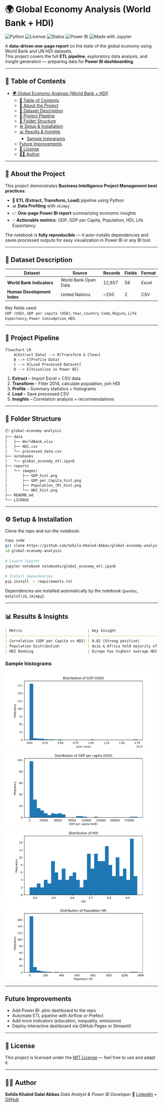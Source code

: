 # 🌍 Global Economy Analysis (World Bank + HDI)

![Python](https://img.shields.io/badge/Python-3.8%2B-blue)
![License](https://img.shields.io/badge/License-MIT-green)
![Status](https://img.shields.io/badge/Project%20Status-Active-success)
![Power BI](https://img.shields.io/badge/BI%20Tool-Power%20BI-yellow)
![Made with Jupyter](https://img.shields.io/badge/Made%20with-Jupyter-orange)

A **data-driven one-page report** on the state of the global economy using World Bank and UN HDI datasets.  
This project covers the full **ETL pipeline**, exploratory data analysis, and insight generation — preparing data for **Power BI dashboarding**.

---

## 📑 Table of Contents

- [🌍 Global Economy Analysis (World Bank + HDI)](#-global-economy-analysis-world-bank--hdi)
  - [📑 Table of Contents](#-table-of-contents)
  - [📖 About the Project](#-about-the-project)
  - [📂 Dataset Description](#-dataset-description)
  - [🔧 Project Pipeline](#-project-pipeline)
  - [📁 Folder Structure](#-folder-structure)
  - [⚙️ Setup \& Installation](#️-setup--installation)
  - [📊 Results \& Insights](#-results--insights)
    - [Sample histograms](#sample-histograms)
  - [Future Improvements](#future-improvements)
  - [📜 License](#-license)
  - [👩‍💻 Author](#-author)

---

## 📖 About the Project

This project demonstrates **Business Intelligence Project Management best practices**:

- 🔄 **ETL (Extract, Transform, Load)** pipeline using Python  
- 📊 **Data Profiling** with `skimpy`  
- 📈 **One-page Power BI report** summarizing economic insights  
- 💡 **Actionable metrics**: GDP, GDP per Capita, Population, HDI, Life Expectancy  

The notebook is **fully reproducible** — it auto-installs dependencies and saves processed outputs for easy visualization in Power BI or any BI tool.

---

## 📂 Dataset Description

| Dataset                     | Source               | Records | Fields | Format |
| --------------------------- | -------------------- | ------- | ------ | ------ |
| **World Bank Indicators**   | World Bank Open Data | 12,657  | 58     | Excel  |
| **Human Development Index** | United Nations       | ~200    | 2      | CSV    |

Key fields used:  
`GDP (USD)`, `GDP per capita (USD)`, `Year`, `Country Code`, `Region`, `Life Expectancy`, `Power Consumption`, `HDI`.

---

## 🔧 Project Pipeline

```mermaid
flowchart LR
    A[Extract Data] --> B[Transform & Clean]
    B --> C[Profile Data]
    C --> D[Load Processed Dataset]
    D --> E[Visualize in Power BI]
```

1. **Extract** – Import Excel + CSV data
2. **Transform** – Filter 2014, calculate population, join HDI
3. **Profile** – Summary statistics + histograms
4. **Load** – Save processed CSV
5. **Insights** – Correlation analysis + recommendations

---

## 📁 Folder Structure

```wasm
📦 global-economy-analysis
├── data
│   ├── WorldBank.xlsx
│   ├── HDI.csv
│   └── processed_data.csv
├── notebooks
│   └── global_economy_etl.ipynb
├── reports
│   └── images/
│       ├── GDP_hist.png
│       ├── GDP_per_Capita_hist.png
│       ├── Population_(M)_hist.png
│       └── HDI_hist.png
├── README.md
└── LICENSE
```

---

## ⚙️ Setup & Installation

Clone the repo and run the notebook:

```bash
Copy code
git clone https://github.com/Sohila-Khaled-Abbas/global-economy-analysis.git
cd global-economy-analysis

# Launch Jupyter
jupyter notebook notebooks/global_economy_etl.ipynb

# Install dependencies
pip install -r requirements.txt

```
Dependencies are installed automatically by the notebook (`pandas`, `matplotlib`, `skimpy`).


---

## 📊 Results & Insights

```markdown
| Metric                              | Key Insight                                   |
| ----------------------------------- | --------------------------------------------- |
| Correlation (GDP per Capita vs HDI) | 0.82 (Strong positive)                        |
| Population Distribution             | Asia & Africa hold majority of population     |
| HDI Ranking                         | Europe has highest average HDI, Africa lowest |
```

### Sample histograms

![GDP_(USD)_hist](/reports/images/GDP_(USD)_hist.png)
![GDP_per_capita_hist](/reports/images/GDP_per_capita_(USD)_hist.png)
![HDI_hist](/reports/images/HDI_hist.png)
![Population_(M)_hist](/reports/images/Population_(M)_hist.png)

---

## Future Improvements

- Add Power BI .pbix dashboard to the repo
- Automate ETL pipeline with Airflow or Prefect
- Add more indicators (education, inequality, emissions)
- Deploy interactive dashboard via GitHub Pages or Streamlit

---

## 📜 License

This project is licensed under the [MIT License](/LICENSE) — feel free to use and adapt it.

---

## 👩‍💻 Author

**Sohila Khaled Galal Abbas**
*Data Analyst & Power BI Developer*
🔗 [LinkedIn](www.linkedin.com/in/sohilakabbas) • [GitHub](https://github.com/Sohila-Khaled-Abbas)